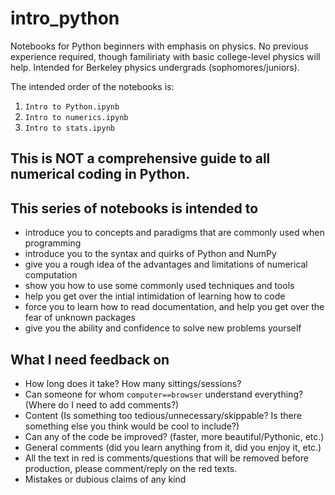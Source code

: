 # intro_python
Notebooks for Python beginners with emphasis on physics. No previous experience required, though familiriaty with basic college-level physics will help. 
Intended for Berkeley physics undergrads (sophomores/juniors).

The intended order of the notebooks is:
1. `Intro to Python.ipynb`
2. `Intro to numerics.ipynb`
3. `Intro to stats.ipynb`

## This is NOT a comprehensive guide to all numerical coding in Python. 
## This series of notebooks is intended to
- introduce you to concepts and paradigms that are commonly used when programming
- introduce you to the syntax and quirks of Python and NumPy
- give you a rough idea of the advantages and limitations of numerical computation
- show you how to use some commonly used techniques and tools
- help you get over the intial intimidation of learning how to code
- force you to learn how to read documentation, and help you get over the fear of unknown packages
- give you the ability and confidence to solve new problems yourself

## What I need feedback on
- How long does it take? How many sittings/sessions?
- Can someone for whom `computer==browser` understand everything? (Where do I need to add comments?)
- Content (Is something too tedious/unnecessary/skippable? Is there something else you think would be cool to include?)
- Can any of the code be improved? (faster, more beautiful/Pythonic, etc.)
- General comments (did you learn anything from it, did you enjoy it, etc.)
- All the text in red is comments/questions that will be removed before production, please comment/reply on the red texts.
- Mistakes or dubious claims of any kind
